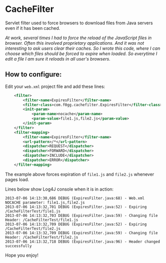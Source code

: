 # CacheFilter

Servlet filter used to force browsers to download files from Java servers even if it has been cached.

*At work, several times I had to force the reload of the JavaScript files in browser. Often this involved proprietary applications. And it was not interesting to ask users clear their caches. So I wrote this code, where I can choose which files should be forced to expire when loaded. So everytime I edit a file I am sure it reloads in all user's browsers.*

## How to configure:

Edit your `web.xml` project file and add these lines:
```xml
    <filter>
        <filter-name>ExpiresFilter</filter-name>
        <filter-class>com.f0gg.cachefilter.ExpiresFilter</filter-class>
        <init-param>
            <param-name>nocache</param-name>
            <param-value>file1.js,file2.js</param-value>
        </init-param>
    </filter>
    <filter-mapping>
        <filter-name>ExpiresFilter</filter-name>
        <url-pattern>/*</url-pattern>
        <dispatcher>REQUEST</dispatcher>
        <dispatcher>FORWARD</dispatcher>
        <dispatcher>INCLUDE</dispatcher>
        <dispatcher>ERROR</dispatcher>
    </filter-mapping>
```
The example above forces expiration of `file1.js` and `file2.js` whenever pages load.

Lines below show Log4J console when it is in action:

```log
2013-07-06 14:13:30,686 DEBUG (ExpiresFilter.java:68) - Web.xml NOCACHE parameter: file1.js,file2.js
2013-07-06 14:13:32,701 DEBUG (ExpiresFilter.java:52) - Expiring /CacheFilterTest/file1.js
2013-07-06 14:13:32,703 DEBUG (ExpiresFilter.java:59) - Changing file Header: /CacheFilterTest/file1.js
2013-07-06 14:13:32,709 DEBUG (ExpiresFilter.java:52) - Expiring /CacheFilterTest/file2.js
2013-07-06 14:13:32,709 DEBUG (ExpiresFilter.java:59) - Changing file Header: /CacheFilterTest/file2.js
2013-07-06 14:13:32,718 DEBUG (ExpiresFilter.java:96) - Header changed successfully
```

Hope you enjoy!
